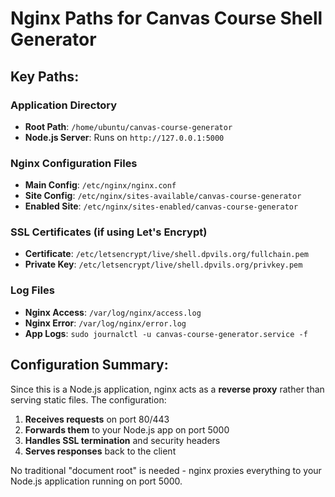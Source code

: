 # Nginx Paths for Canvas Course Shell Generator

## Key Paths:

### Application Directory
- **Root Path**: `/home/ubuntu/canvas-course-generator`
- **Node.js Server**: Runs on `http://127.0.0.1:5000`

### Nginx Configuration Files
- **Main Config**: `/etc/nginx/nginx.conf`
- **Site Config**: `/etc/nginx/sites-available/canvas-course-generator`
- **Enabled Site**: `/etc/nginx/sites-enabled/canvas-course-generator`

### SSL Certificates (if using Let's Encrypt)
- **Certificate**: `/etc/letsencrypt/live/shell.dpvils.org/fullchain.pem`
- **Private Key**: `/etc/letsencrypt/live/shell.dpvils.org/privkey.pem`

### Log Files
- **Nginx Access**: `/var/log/nginx/access.log`
- **Nginx Error**: `/var/log/nginx/error.log`
- **App Logs**: `sudo journalctl -u canvas-course-generator.service -f`

## Configuration Summary:

Since this is a Node.js application, nginx acts as a **reverse proxy** rather than serving static files. The configuration:

1. **Receives requests** on port 80/443
2. **Forwards them** to your Node.js app on port 5000
3. **Handles SSL termination** and security headers
4. **Serves responses** back to the client

No traditional "document root" is needed - nginx proxies everything to your Node.js application running on port 5000.